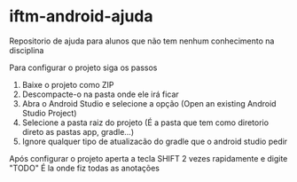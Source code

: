 # iftm-android-ajuda
Repositorio de ajuda para alunos que não tem nenhum conhecimento na disciplina

Para configurar o projeto siga os passos

1. Baixe o projeto como ZIP
2. Descompacte-o na pasta onde ele irá ficar
3. Abra o Android Studio e selecione a opção (Open an existing Android Studio Project)
4. Selecione a pasta raiz do projeto (É a pasta que tem como diretorio direto as pastas app, gradle...)
5. Ignore qualquer tipo de atualizacão do gradle que o android studio pedir


Após configurar o projeto aperta a tecla SHIFT 2 vezes rapidamente e digite "TODO" 
É la onde fiz todas as anotações
